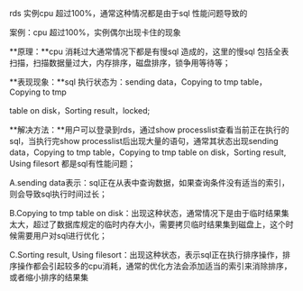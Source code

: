 rds 实例cpu 超过100%，通常这种情况都是由于sql 性能问题导致的

案例：cpu 超过100%，实例偶尔出现卡住的现象

**原理：**cpu 消耗过大通常情况下都是有慢sql 造成的，这里的慢sql 包括全表扫描，扫描数据量过大，内存排序，磁盘排序，锁争用等待等；

**表现现象：**sql 执行状态为：sending data，Copying to tmp table，Copying to tmp

table on disk，Sorting result，locked;

**解决方法：**用户可以登录到rds，通过show processlist查看当前正在执行的sql，当执行完show processlist后出现大量的语句，通常其状态出现sending data，Copying to tmp table，Copying to tmp table on disk，Sorting result, Using filesort 都是sql有性能问题；

A.sending data表示：sql正在从表中查询数据，如果查询条件没有适当的索引，则会导致sql执行时间过长；

B.Copying to tmp table on disk：出现这种状态，通常情况下是由于临时结果集太大，超过了数据库规定的临时内存大小，需要拷贝临时结果集到磁盘上，这个时候需要用户对sql进行优化；

C.Sorting result, Using filesort：出现这种状态，表示sql正在执行排序操作，排序操作都会引起较多的cpu消耗，通常的优化方法会添加适当的索引来消除排序，或者缩小排序的结果集